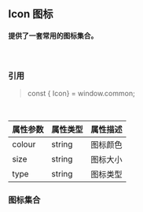## Icon 图标
#### 提供了一套常用的图标集合。
&nbsp;
&nbsp;
&nbsp;
### 引用
>const { Icon} = window.common;

&nbsp;
&nbsp;

| 属性参数 | 属性类型 | 属性描述 |
| ------ | ------ | ------ |
| colour  | string | 图标颜色 |
| size  | string | 图标大小 |
| type  | string | 图标类型 |

### 图标集合
